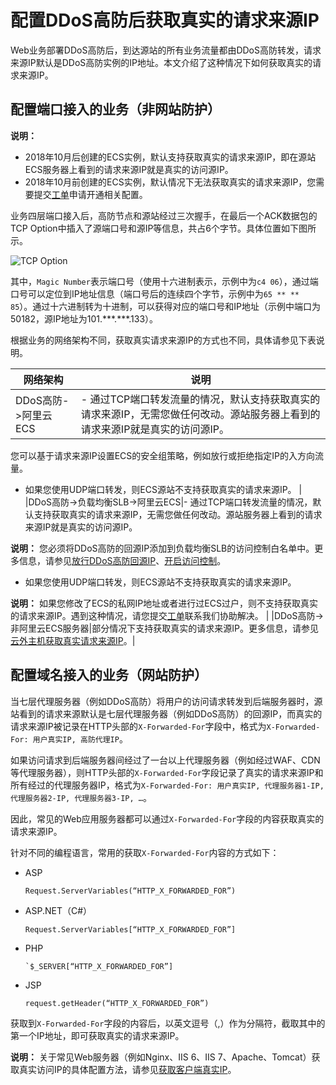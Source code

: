 # 配置DDoS高防后获取真实的请求来源IP

Web业务部署DDoS高防后，到达源站的所有业务流量都由DDoS高防转发，请求来源IP默认是DDoS高防实例的IP地址。本文介绍了这种情况下如何获取真实的请求来源IP。

## 配置端口接入的业务（非网站防护）

**说明：**

-   2018年10月后创建的ECS实例，默认支持获取真实的请求来源IP，即在源站ECS服务器上看到的请求来源IP就是真实的访问源IP。
-   2018年10月前创建的ECS实例，默认情况下无法获取真实的请求来源IP，您需要提交[工单](https://selfservice.console.aliyun.com/ticket/category/ddos/today)申请开通相关配置。

业务四层端口接入后，高防节点和源站经过三次握手，在最后一个ACK数据包的TCP Option中插入了源端口号和源IP等信息，共占6个字节。具体位置如下图所示。

![TCP Option](https://static-aliyun-doc.oss-accelerate.aliyuncs.com/assets/img/zh-CN/1493965061/p183502.png)

其中，`Magic Number`表示端口号（使用十六进制表示，示例中为`c4 06`），通过端口号可以定位到IP地址信息（端口号后的连续四个字节，示例中为`65 ** ** 85`）。通过十六进制转为十进制，可以获得对应的端口号和IP地址（示例中端口为50182，源IP地址为101.\*\*\*.\*\*\*.133）。

根据业务的网络架构不同，获取真实请求来源IP的方式也不同，具体请参见下表说明。

|网络架构|说明|
|----|--|
|DDoS高防-\>阿里云ECS|-   通过TCP端口转发流量的情况，默认支持获取真实的请求来源IP，无需您做任何改动。源站服务器上看到的请求来源IP就是真实的访问源IP。

您可以基于请求来源IP设置ECS的安全组策略，例如放行或拒绝指定IP的入方向流量。

-   如果您使用UDP端口转发，则ECS源站不支持获取真实的请求来源IP。 |
|DDoS高防-\>负载均衡SLB-\>阿里云ECS|-   通过TCP端口转发流量的情况，默认支持获取真实的请求来源IP，无需您做任何改动。源站服务器上看到的请求来源IP就是真实的访问源IP。

**说明：** 您必须将DDoS高防的回源IP添加到负载均衡SLB的访问控制白名单中。更多信息，请参见[放行DDoS高防回源IP](/cn.zh-CN/DDoS高防（新BGP&国际）用户指南/接入DDoS高防/放行DDoS高防回源IP.md)、[开启访问控制](/cn.zh-CN/传统型负载均衡CLB/用户指南/访问控制/开启访问控制.md)。

-   如果您使用UDP端口转发，则ECS源站不支持获取真实的请求来源IP。

**说明：** 如果您修改了ECS的私网IP地址或者进行过ECS过户，则不支持获取真实的请求来源IP。遇到这种情况，请您提交[工单](https://selfservice.console.aliyun.com/ticket/category/ddos/today)联系我们协助解决。 |
|DDoS高防-\>非阿里云ECS服务器|部分情况下支持获取真实的请求来源IP。更多信息，请参见[云外主机获取真实请求来源IP](/cn.zh-CN/DDoS高防（新BGP&国际）用户指南/最佳实践/云外主机获取真实请求来源IP.md)。|

## 配置域名接入的业务（网站防护）

当七层代理服务器（例如DDoS高防）将用户的访问请求转发到后端服务器时，源站看到的请求来源默认是七层代理服务器（例如DDoS高防）的回源IP，而真实的请求来源IP被记录在HTTP头部的`X-Forwarded-For`字段中，格式为`X-Forwarded-For: 用户真实IP, 高防代理IP`。

如果访问请求到后端服务器间经过了一台以上代理服务器（例如经过WAF、CDN等代理服务器），则HTTP头部的`X-Forwarded-For`字段记录了真实的请求来源IP和所有经过的代理服务器IP，格式为`X-Forwarded-For: 用户真实IP, 代理服务器1-IP, 代理服务器2-IP, 代理服务器3-IP, …`。

因此，常见的Web应用服务器都可以通过`X-Forwarded-For`字段的内容获取真实的请求来源IP。

针对不同的编程语言，常用的获取`X-Forwarded-For`内容的方式如下：

-   ASP

    ```
    Request.ServerVariables(“HTTP_X_FORWARDED_FOR”)
    ```

-   ASP.NET（C\#）

    ```
    Request.ServerVariables[“HTTP_X_FORWARDED_FOR”]
    ```

-   PHP

    ```
    `$_SERVER[“HTTP_X_FORWARDED_FOR”]
    ```

-   JSP

    ```
    request.getHeader(“HTTP_X_FORWARDED_FOR”)
    ```


获取到`X-Forwarded-For`字段的内容后，以英文逗号（,）作为分隔符，截取其中的第一个IP地址，即可获取真实的请求来源IP。

**说明：** 关于常见Web服务器（例如Nginx、IIS 6、IIS 7、Apache、Tomcat）获取真实访问IP的具体配置方法，请参见[获取客户端真实IP](/cn.zh-CN/接入WAF/获取客户端真实IP.md)。

